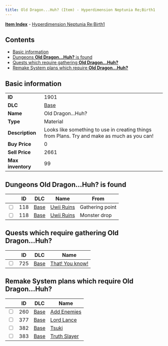 ```yaml
---
title: Old Dragon...Huh? (Item) - Hyperdimension Neptunia Re;Birth1
---
```


[**Item Index**](/neptunia/rb1/item/index.html) - [Hyperdimension Neptunia Re;Birth1](/neptunia/rb1)

## Contents

- [Basic information](#basic-information)
- [Dungeons **Old Dragon...Huh?** is found](#dungeons-old-dragonhuh-is-found)
- [Quests which require gathering **Old Dragon...Huh?**](#quests-which-require-gathering-old-dragonhuh)
- [Remake System plans which require **Old Dragon...Huh?**](#remake-system-plans-which-require-old-dragonhuh)

## Basic information

|   |   |
| -- | -- |
| **ID** | 1901 |
| **DLC** | [Base](/neptunia/rb1/dlc/1-base.html) |
| **Name** | Old Dragon...Huh? |
| **Type** | Material |
| **Description** | Looks like something to use in creating things from Plans. Try and make as much as you can! |
| **Buy Price** | 0 |
| **Sell Price** | 2661 |
| **Max inventory** | 99 |


## Dungeons **Old Dragon...Huh?** is found

|    | ID | DLC | Name | From |
| -- | -- | --- | ---- | ---- |
| <input type="checkbox" id="rb1-dungeon-1-118" class="trackbox" /> | 118 | [Base](/neptunia/rb1/dlc/1-base.html) | [Uwii Ruins](/neptunia/rb1/dungeon/1-118-uwii-ruins.html) | Gathering point |
| <input type="checkbox" id="rb1-dungeon-1-118" class="trackbox" /> | 118 | [Base](/neptunia/rb1/dlc/1-base.html) | [Uwii Ruins](/neptunia/rb1/dungeon/1-118-uwii-ruins.html) | Monster drop |


## Quests which require gathering **Old Dragon...Huh?**

|    | ID | DLC | Name |
| -- | -- | --- | ---- |
| <input type="checkbox" id="rb1-quest-1-725" class="trackbox" /> | 725 | [Base](/neptunia/rb1/dlc/1-base.html) | [That! You know!](/neptunia/rb1/quest/1-725-that-you-know.html) |


## Remake System plans which require **Old Dragon...Huh?**

|    | ID | DLC | Name |
| -- | -- | --- | ---- |
| <input type="checkbox" id="rb1-quest-1-260" class="trackbox" /> | 260 | [Base](/neptunia/rb1/dlc/1-base.html) | [Add Enemies](/neptunia/rb1/quest/1-260-add-enemies.html) |
| <input type="checkbox" id="rb1-quest-1-377" class="trackbox" /> | 377 | [Base](/neptunia/rb1/dlc/1-base.html) | [Lord Lance](/neptunia/rb1/quest/1-377-lord-lance.html) |
| <input type="checkbox" id="rb1-quest-1-382" class="trackbox" /> | 382 | [Base](/neptunia/rb1/dlc/1-base.html) | [Tsuki](/neptunia/rb1/quest/1-382-tsuki.html) |
| <input type="checkbox" id="rb1-quest-1-383" class="trackbox" /> | 383 | [Base](/neptunia/rb1/dlc/1-base.html) | [Truth Slayer](/neptunia/rb1/quest/1-383-truth-slayer.html) |
